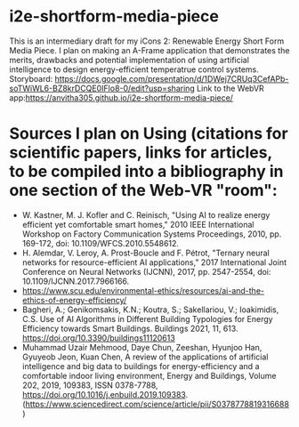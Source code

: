 # i2e-shortform-media-piece
This is an intermediary draft for my iCons 2: Renewable Energy Short Form Media Piece. I plan on making an A-Frame application that demonstrates
the merits, drawbacks and potential implementation of using artificial intelligence to design energy-efficient temperatrue control systems.
Storyboard: https://docs.google.com/presentation/d/1DWej7CRUq3CefAPb-soTWiWL6-BZ8krDCQE0IFlo8-0/edit?usp=sharing
Link to the WebVR app:https://anvitha305.github.io/i2e-shortform-media-piece/

# Sources I plan on Using (citations for scientific papers, links for articles, to be compiled into a bibliography in one section of the Web-VR "room":
- W. Kastner, M. J. Kofler and C. Reinisch, "Using AI to realize energy efficient yet comfortable smart homes,"
  2010 IEEE International Workshop on Factory Communication Systems Proceedings, 2010, pp. 169-172, 
  doi: 10.1109/WFCS.2010.5548612.
- H. Alemdar, V. Leroy, A. Prost-Boucle and F. Pétrot, "Ternary neural networks for resource-efficient AI 
  applications," 2017 International Joint Conference on Neural Networks (IJCNN), 2017, pp. 2547-2554, 
  doi: 10.1109/IJCNN.2017.7966166.
- https://www.scu.edu/environmental-ethics/resources/ai-and-the-ethics-of-energy-efficiency/
- Bagheri, A.; Genikomsakis, K.N.; Koutra, S.; Sakellariou, V.; Ioakimidis, C.S. Use of AI Algorithms in 
  Different Building Typologies for Energy Efficiency towards Smart Buildings. Buildings 2021, 11, 613. 
  https://doi.org/10.3390/buildings11120613
- Muhammad Uzair Mehmood, Daye Chun,  Zeeshan, Hyunjoo Han, Gyuyeob Jeon, Kuan Chen,
A review of the applications of artificial intelligence and big data to buildings for energy-efficiency and a comfortable indoor living environment,
  Energy and Buildings, Volume 202, 2019, 109383, ISSN 0378-7788, https://doi.org/10.1016/j.enbuild.2019.109383. 
  (https://www.sciencedirect.com/science/article/pii/S0378778819316688)
